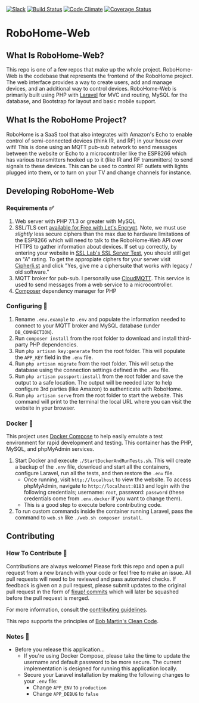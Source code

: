 [![Slack](https://robohome-slackin.herokuapp.com/badge.svg)](https://robohome-slackin.herokuapp.com)
[![Build Status](https://travis-ci.org/dbudwin/RoboHome-Web.svg?branch=master)](https://travis-ci.org/dbudwin/RoboHome-Web)
[![Code Climate](https://codeclimate.com/github/dbudwin/RoboHome-Web/badges/gpa.svg)](https://codeclimate.com/github/dbudwin/RoboHome-Web)
[![Coverage Status](https://coveralls.io/repos/github/dbudwin/RoboHome-Web/badge.svg)](https://coveralls.io/github/dbudwin/RoboHome-Web)

# RoboHome-Web

## What Is RoboHome-Web?

This repo is one of a few repos that make up the whole project.  RoboHome-Web is the codebase that represents the frontend of the RoboHome project.  The web interface provides a way to create users, add and manage devices, and an additional way to control devices.  RoboHome-Web is primarily built using PHP with [Laravel](https://laravel.com/) for MVC and routing, MySQL for the database, and Bootstrap for layout and basic mobile support.

## What Is the RoboHome Project?

RoboHome is a SaaS tool that also integrates with Amazon's Echo to enable control of semi-connected devices (think IR, and RF) in your house over wifi! This is done using an MQTT pub-sub network to send messages between the website or Echo to a microcontroller like the ESP8266 which has various transmitters hooked up to it (like IR and RF transmitters) to send signals to these devices. This can be used to control RF outlets with lights plugged into them, or to turn on your TV and change channels for instance.

## Developing RoboHome-Web

### Requirements :white_check_mark:

1. Web server with PHP 7.1.3 or greater with MySQL
2. SSL/TLS cert [available for Free with Let's Encrypt](https://www.letsencrypt.org/).  Note, we must use _slightly_ less secure ciphers than the max due to hardware limitations of the ESP8266 which will need to talk to the RoboHome-Web API over HTTPS to gather information about devices.  If set up correctly, by entering your website in [SSL Lab's SSL Server Test](https://www.ssllabs.com/ssltest/index.html), you should still get an "A" rating.  To get the appropiate ciphers for your server visit [Cipherli.st](https://cipherli.st/) and click "Yes, give me a ciphersuite that works with legacy / old software."
3. MQTT broker for pub-sub. I personally use [CloudMQTT](https://www.cloudmqtt.com/). This service is used to send messages from a web service to a microcontroller.
4. [Composer](https://getcomposer.org/) dependency manager for PHP

### Configuring :wrench:

1. Rename `.env.example` to `.env` and populate the information needed to connect to your MQTT broker and MySQL database (under `DB_CONNECTION`).
2. Run `composer install` from the root folder to download and install third-party PHP dependencies.
3. Run `php artisan key:generate` from the root folder.  This will populate the `APP_KEY` field in the `.env` file.
4. Run `php artisan migrate` from the root folder.  This will setup the database using the connection settings defined in the `.env` file.
5. Run `php artisan passport:install` from the root folder and save the output to a safe location.  The output will be needed later to help configure 3rd parties (like Amazon) to authenticate with RoboHome.
6. Run `php artisan serve` from the root folder to start the website.  This command will print to the terminal the local URL where you can visit the website in your browser.

### Docker :whale2:

This project uses [Docker Compose](https://docs.docker.com/compose/) to help easily emulate a test environment for rapid development and testing.  This container has the PHP, MySQL, and phpMyAdmin services.

1. Start Docker and execute `./StartDockerAndRunTests.sh`.  This will create a backup of the `.env` file, download and start all the containers, configure Laravel, run all the tests, and then restore the `.env` file.
    - Once running, visit `http://localhost` to view the website.  To access phpMyAdmin, navigate to `http://localhost:8183` and login with the following credentials; username: `root`, password: `password` (these credentials come from `.env.docker` if you want to change them).
    - This is a good step to execute before contributing code.
2. To run custom commands inside the container running Laravel, pass the command to `web.sh` like `./web.sh composer install`.

## Contributing

### How To Contribute :gift:

Contributions are always welcome!  Please fork this repo and open a pull request from a new branch with your code or feel free to make an issue.  All pull requests will need to be reviewed and pass automated checks.  If feedback is given on a pull request, please submit updates to the original pull request in the form of [fixup! commits](https://robots.thoughtbot.com/autosquashing-git-commits) which will later be squashed before the pull request is merged.

For more information, consult the [contributing guidelines](https://github.com/dbudwin/RoboHome-Web/blob/master/CONTRIBUTING.md).

This repo supports the principles of [Bob Martin's Clean Code](http://www.goodreads.com/book/show/3735293-clean-code).

### Notes :notebook:

- Before you release this application...
    - If you're using Docker Compose, please take the time to update the username and default password to be more secure.  The current implementation is designed for running this application locally.
    - Secure your Laravel installation by making the following changes to your `.env` file:
        - Change `APP_ENV` to `production`
        - Change `APP_DEBUG` to `false`
